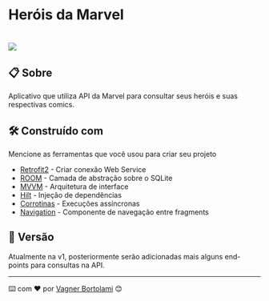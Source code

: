 # Heróis da Marvel

<h1>
<img src='https://media1.tenor.com/images/e96e55d11f0ecea33a8bab092ca852e7/tenor.gif?itemid=26626185'>
</h1>

## 📋 Sobre

Aplicativo que utiliza API da Marvel para consultar seus heróis e suas respectivas comics.

## 🛠️ Construído com

Mencione as ferramentas que você usou para criar seu projeto

* [Retrofit2](https://square.github.io/retrofit/) - Criar conexão Web Service
* [ROOM](https://developer.android.com/training/data-storage/room) -  Camada de abstração sobre o SQLite
* [MVVM](https://docs.microsoft.com/pt-br/windows/uwp/data-binding/data-binding-and-mvvm) -  Arquitetura de interface
* [Hilt](https://developer.android.com/training/dependency-injection/hilt-android?hl=pt-br) - Injeção de dependências 
* [Corrotinas](https://developer.android.com/kotlin/coroutines?hl=pt&gclid=CjwKCAjwsMGYBhAEEiwAGUXJacThH29HM3Nx-Ny81KKSSyXKHzdr85CBvhCsSpsMdPMCCYbEaflkahoCGQQQAvD_BwE&gclsrc=aw.ds) - Execuções assíncronas
* [Navigation](https://developer.android.com/guide/navigation/navigation-getting-started) - Componente de navegação entre fragments


## 📌 Versão

Atualmente na v1, posteriormente serão adicionadas mais alguns end-points para consultas na API.


---
⌨️ com ❤️ por [Vagner Bortolami](https://github.com/rengaaV) 😊
